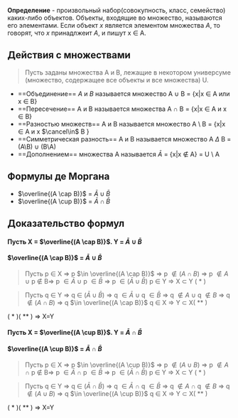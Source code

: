  <b>Определение</b> - произвольный набор(совокупность, класс, семейство) каких-либо объектов. Объекты, входящие во множество, называются его элементами.  Если объект <i>x</i> является элементом множества <i>А</i>, то говорят, что <i>x</i> принадлжеит <i>A</i>, и пишут x $\in$ A.

## Действия с множествами

> Пусть заданы множества A и B, лежащие в некотором универсуме (множество, содержащее все объекты и все множества) U.

* ==Объединение== <i>A</i> и <i>B</i> называется множество A $\cup$ B  = {x|x $\in$ A или x $\in$ B}
* ==Пересечение== A и B называется множества A $\cap$ B = {x|x $\in$ A и x $\in$ B}
* ==Разностью множеств== А и B называется множество A \ B  = {x|x $\in$ A и x $\cancel\in$ B }
* ==Симметрическая разность== A и B называется множество A $\Delta$ B = (A\B) $\cup$ (B\A)
* ==Дополнением== множества A называется $\bar{A}$ = {x|x $\not\in$ A} = U \ A

## Формулы де Моргана
* $\overline{(A \cap B)}$ = $\bar{A} \cup \bar{B}$
* $\overline{(A \cup B)}$ = $\bar{A} \cap \bar{B}$

## Доказательство формул 
#### Пусть X = $\overline{(A \cap B)}$. Y = $\bar{A} \cup \bar{B}$
#### $\overline{(A \cap B)}$ = $\bar{A} \cup \bar{B}$

>Пусть p $\in$ X => p $\in \overline{(A \cap B)}$ => p $\not\in (A \cap B)$ => p $\not\in A$ $\cup$ p $\not\in$ B=> p $\in \bar{A}$ $\cup$ p $\in \bar{B}$ => p $\in (\bar{A} \cup \bar{B})$
>p $\in$ Y => X $\subset$ Y ( * )

>Пусть q $\in$ Y => q $\in$ ($\bar{A} \cup \bar{B}$) => q $\in \bar{A}$ $\cup$ q $\in \bar{B}$ => q $\not\in A$ $\cup$ q $\not\in B$ => q $\not\in (A \cap B)$ => q $\in \overline{(A \cap B)}$ 
>q $\in$ X => Y $\subset$ X( ** )

( * )( ** ) => X=Y

#### Пусть X = $\overline{(A \cup B)}$. Y = $\bar{A} \cap \bar{B}$
#### $\overline{(A \cup B)}$ = $\bar{A} \cap \bar{B}$

>Пусть p $\in$ X => p $\in \overline{(A \cup B)}$ => p $\not\in (A \cup B)$ => p $\not\in A$ $\cap$ p $\not\in$ B=> p $\in \bar{A}$ $\cap$ p $\in \bar{B}$ => p $\in (\bar{A} \cap \bar{B})$
>p $\in$ Y => X $\subset$ Y ( * )

>Пусть q $\in$ Y => q $\in$ ($\bar{A} \cap \bar{B}$) => q $\in \bar{A}$ $\cap$ q $\in \bar{B}$ => q $\not\in A$ $\cap$ q $\not\in B$ => q $\not\in (A \cup B)$ => q $\in \overline{(A \cup B)}$ 
>q $\in$ X => Y $\subset$ X( ** )

( * )( ** ) => X=Y